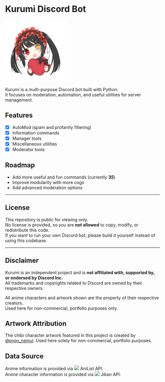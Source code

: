 # Kurumi Discord Bot

<img src="assets/kurumichibi.png" width="200" />

Kurumi is a multi-purpose Discord bot built with Python.  
It focuses on moderation, automation, and useful utilities for server management.  

## Features
- [x] AutoMod (spam and profanity filtering)  
- [x] Information commands  
- [x] Manager tools  
- [x] Miscellaneous utilities  
- [x] Moderator tools  

## Roadmap
- Add more useful and fun commands (currently **35**)
- Improve modularity with more cogs  
- Add advanced moderation options  

---

## License
This repository is public for viewing only.  
No license is provided, so you are **not allowed** to copy, modify, or redistribute this code.  
If you want to run your own Discord bot, please build it yourself instead of using this codebase.

---

## Disclaimer
Kurumi is an independent project and is **not affiliated with, supported by, or endorsed by Discord Inc.**  
All trademarks and copyrights related to Discord are owned by their respective owners.  

All anime characters and artwork shown are the property of their respective creators.  
Used here for non-commercial, portfolio purposes only.

## Artwork Attribution

The chibi character artwork featured in this project is created by [@pypy_nemui](https://x.com/pypy_nemui/status/1130490628096217088). Used here solely for non-commercial, portfolio purposes.

## Data Source
Anime information is provided via <a href="https://anilist.co/"><img src="https://anilist.co/img/icons/android-chrome-512x512.png" width="16" /></a> AniList API.<br>
Anime character information is provided via <a href="https://jikan.moe/"><img src="https://cdn.myanimelist.net/img/sp/icon/apple-touch-icon-256.png" width="16" /></a> Jikan API.




